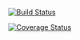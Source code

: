 <!-- Travis CI readMe badge -->
[![Build Status](https://travis-ci.org/joshtrigger/flask-api.svg?branch=master)](https://travis-ci.org/joshtrigger/flask-api)

<!-- Coveralls readMe badge -->
[![Coverage Status](https://coveralls.io/repos/github/joshtrigger/flask-api/badge.svg?branch=master)](https://coveralls.io/github/joshtrigger/flask-api?branch=master)

